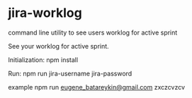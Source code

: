 # jira-worklog
command line utility to see users worklog for active sprint

See your worklog for active sprint.

Initialization: 
npm install

Run:
npm run jira-username jira-password

example
npm run eugene_batareykin@gmail.com zxczcvzcv
